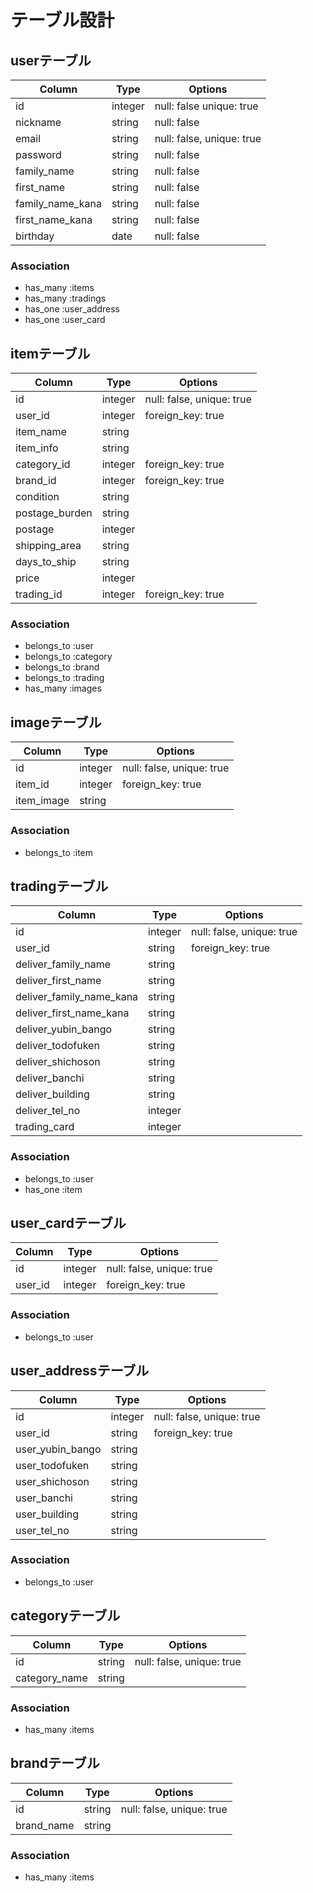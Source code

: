 # テーブル設計

## userテーブル
|Column|Type|Options|
|------|----|-------|
|id|integer|null: false unique: true|
|nickname|string|null: false|
|email|string|null: false, unique: true|
|password|string|null: false|
|family_name|string|null: false|
|first_name|string|null: false|
|family_name_kana|string|null: false|
|first_name_kana|string|null: false|
|birthday|date|null: false|


### Association
- has_many :items
- has_many :tradings
- has_one :user_address
- has_one :user_card


## itemテーブル
|Column|Type|Options|
|------|----|-------|
|id|integer|null: false, unique: true|
|user_id|integer|foreign_key: true|
|item_name|string|
|item_info|string|
|category_id|integer|foreign_key: true|
|brand_id|integer|foreign_key: true|
|condition|string|
|postage_burden|string|
|postage|integer|
|shipping_area|string|
|days_to_ship|string|
|price|integer|
|trading_id|integer|foreign_key: true|


### Association
- belongs_to :user
- belongs_to :category
- belongs_to :brand
- belongs_to :trading
- has_many :images

## imageテーブル
|Column|Type|Options|
|------|----|-------|
|id|integer|null: false, unique: true|
|item_id|integer|foreign_key: true|
|item_image|string|

### Association
- belongs_to :item

## tradingテーブル
|Column|Type|Options|
|------|----|-------|
|id|integer|null: false, unique: true|
|user_id|string|foreign_key: true|
|deliver_family_name|string|
|deliver_first_name|string|
|deliver_family_name_kana|string|
|deliver_first_name_kana|string|
|deliver_yubin_bango|string|
|deliver_todofuken|string|
|deliver_shichoson|string|
|deliver_banchi|string|
|deliver_building|string|
|deliver_tel_no|integer|
|trading_card|integer|

### Association
- belongs_to :user
- has_one :item


## user_cardテーブル
|Column|Type|Options|
|------|----|-------|
|id|integer|null: false, unique: true|
|user_id|integer|foreign_key: true|

### Association
- belongs_to :user

## user_addressテーブル
|Column|Type|Options|
|------|----|-------|
|id|integer|null: false, unique: true|
|user_id|string|foreign_key: true|
|user_yubin_bango|string|
|user_todofuken|string|
|user_shichoson|string|
|user_banchi|string|
|user_building|string|
|user_tel_no|string|

### Association
- belongs_to :user

## categoryテーブル
|Column|Type|Options|
|------|----|-------|
|id|string|null: false, unique: true|
|category_name|string|

### Association
- has_many :items

## brandテーブル
|Column|Type|Options|
|------|----|-------|
|id|string|null: false, unique: true|
|brand_name|string|

### Association
- has_many :items

